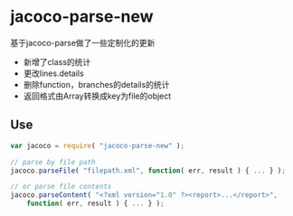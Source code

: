 # jacoco-parse-new


基于jacoco-parse做了一些定制化的更新

* 新增了class的统计
* 更改lines.details
* 删除function，branches的details的统计
* 返回格式由Array转换成key为file的object

## Use

```js
var jacoco = require( "jacoco-parse-new" );

// parse by file path
jacoco.parseFile( "filepath.xml", function( err, result ) { ... } );

// or parse file contents
jacoco.parseContent( "<?xml version="1.0" ?><report>...</report>",
    function( err, result ) { ... } );
```


